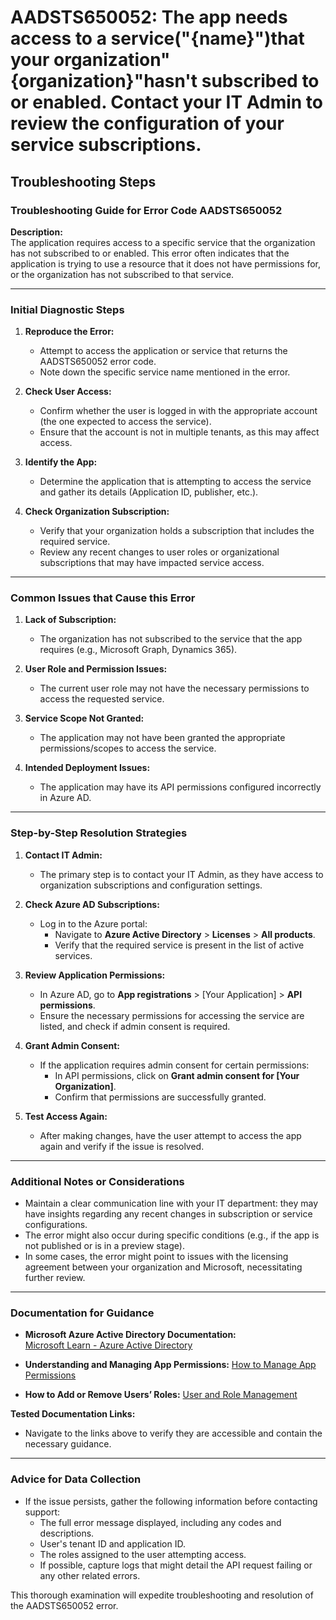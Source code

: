 # AADSTS650052: The app needs access to a service(\"{name}\")that your organization\"{organization}\"hasn't subscribed to or enabled. Contact your IT Admin to review the configuration of your service subscriptions.


## Troubleshooting Steps
### Troubleshooting Guide for Error Code AADSTS650052

**Description:**  
The application requires access to a specific service that the organization has not subscribed to or enabled. This error often indicates that the application is trying to use a resource that it does not have permissions for, or the organization has not subscribed to that service.

---

### Initial Diagnostic Steps

1. **Reproduce the Error:** 
   - Attempt to access the application or service that returns the AADSTS650052 error code.
   - Note down the specific service name mentioned in the error.

2. **Check User Access:**
   - Confirm whether the user is logged in with the appropriate account (the one expected to access the service).
   - Ensure that the account is not in multiple tenants, as this may affect access.

3. **Identify the App:** 
   - Determine the application that is attempting to access the service and gather its details (Application ID, publisher, etc.).

4. **Check Organization Subscription:**
   - Verify that your organization holds a subscription that includes the required service.
   - Review any recent changes to user roles or organizational subscriptions that may have impacted service access.

---

### Common Issues that Cause this Error

1. **Lack of Subscription:** 
   - The organization has not subscribed to the service that the app requires (e.g., Microsoft Graph, Dynamics 365).

2. **User Role and Permission Issues:** 
   - The current user role may not have the necessary permissions to access the requested service.

3. **Service Scope Not Granted:** 
   - The application may not have been granted the appropriate permissions/scopes to access the service.

4. **Intended Deployment Issues:** 
   - The application may have its API permissions configured incorrectly in Azure AD.

---

### Step-by-Step Resolution Strategies

1. **Contact IT Admin:**
   - The primary step is to contact your IT Admin, as they have access to organization subscriptions and configuration settings.

2. **Check Azure AD Subscriptions:**
   - Log in to the Azure portal:
     - Navigate to **Azure Active Directory** > **Licenses** > **All products**.
     - Verify that the required service is present in the list of active services.

3. **Review Application Permissions:**
   - In Azure AD, go to **App registrations** > [Your Application] > **API permissions**.
   - Ensure the necessary permissions for accessing the service are listed, and check if admin consent is required.

4. **Grant Admin Consent:**
   - If the application requires admin consent for certain permissions:
     - In API permissions, click on **Grant admin consent for [Your Organization]**.
     - Confirm that permissions are successfully granted.

5. **Test Access Again:**
   - After making changes, have the user attempt to access the app again and verify if the issue is resolved.

---

### Additional Notes or Considerations

- Maintain a clear communication line with your IT department: they may have insights regarding any recent changes in subscription or service configurations.
- The error might also occur during specific conditions (e.g., if the app is not published or is in a preview stage).
- In some cases, the error might point to issues with the licensing agreement between your organization and Microsoft, necessitating further review.

---

### Documentation for Guidance

- **Microsoft Azure Active Directory Documentation:**  
  [Microsoft Learn - Azure Active Directory](https://learn.microsoft.com/en-us/azure/active-directory/)
  
- **Understanding and Managing App Permissions:**
  [How to Manage App Permissions](https://learn.microsoft.com/en-us/azure/active-directory/develop/active-directory-application-permissions)

- **How to Add or Remove Users’ Roles:**
  [User and Role Management](https://learn.microsoft.com/en-us/azure/active-directory/roles/assign-roles-azure-portal)

**Tested Documentation Links:**
- Navigate to the links above to verify they are accessible and contain the necessary guidance.

---

### Advice for Data Collection

- If the issue persists, gather the following information before contacting support:
  - The full error message displayed, including any codes and descriptions.
  - User's tenant ID and application ID.
  - The roles assigned to the user attempting access.
  - If possible, capture logs that might detail the API request failing or any other related errors.

This thorough examination will expedite troubleshooting and resolution of the AADSTS650052 error.